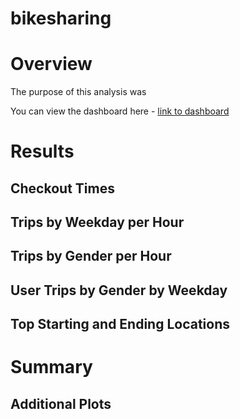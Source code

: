 # bikesharing

# Overview
The purpose of this analysis was

You can view the dashboard here - [link to dashboard](https://public.tableau.com/views/Bikesharing_Challenge_16115180203740/Story1?:language=en&:display_count=y&publish=yes&:origin=viz_share_link)

# Results
## Checkout Times

## Trips by Weekday per Hour

## Trips by Gender per Hour

## User Trips by Gender by Weekday

## Top Starting and Ending Locations

# Summary

## Additional Plots
